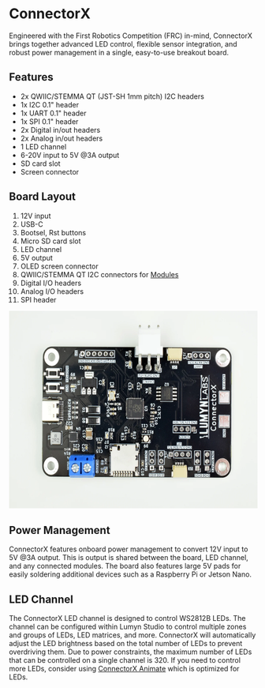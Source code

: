 # ConnectorX

Engineered with the First Robotics Competition (FRC) in-mind, ConnectorX brings together advanced LED control, flexible sensor integration, and robust power management in a single, easy-to-use breakout board.

## Features

- 2x QWIIC/STEMMA QT (JST-SH 1mm pitch) I2C headers
- 1x I2C 0.1" header
- 1x UART 0.1" header
- 1x SPI 0.1" header
- 2x Digital in/out headers
- 2x Analog in/out headers
- 1 LED channel
- 6-20V input to 5V @3A output
- SD card slot
- Screen connector

## Board Layout

1. 12V input
2. USB-C
3. Bootsel, Rst buttons
4. Micro SD card slot
5. LED channel
6. 5V output
7. OLED screen connector
8. QWIIC/STEMMA QT I2C connectors for [Modules](/lumyn-studio/modules-page/)
9. Digital I/O headers
10. Analog I/O headers
11. SPI header

<img src="/assets/connectorx.png" alt="ConnectorX" height="400px"/>

## Power Management

ConnectorX features onboard power management to convert 12V input to 5V @3A output. This is output is shared between the board, LED channel, and any connected modules. The board also features large 5V pads for easily soldering additional devices such as a Raspberry Pi or Jetson Nano.

## LED Channel

The ConnectorX LED channel is designed to control WS2812B LEDs. The channel can be configured within Lumyn Studio to control multiple zones and groups of LEDs, LED matrices, and more. ConnectorX will automatically adjust the LED brightness based on the total number of LEDs to prevent overdriving them. Due to power constraints, the maximum number of LEDs that can be controlled on a single channel is 320. If you need to control more LEDs, consider using [ConnectorX Animate](/devices/connectorx-animate) which is optimized for LEDs.